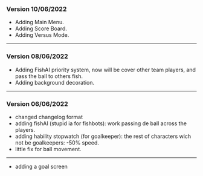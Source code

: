 ### Version 10/06/2022

+ Adding Main Menu.
+ Adding Score Board.
+ Adding Versus Mode.

---

### Version 08/06/2022
+ Adding FishAI priority system, now will be cover other team players, and pass the ball to others fish.
+ Adding background decoration.

---

### Version 06/06/2022

+ changed changelog format
+ adding fishAI (stupid ia for fishbots): work passing de ball across the players.
+ adding hability stopwatch (for goalkeeper): the rest of characters wich not be goalkeepers: -50% speed.
+ little fix for ball movement.

---

+ adding a goal screen